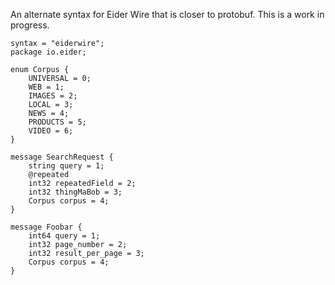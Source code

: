 An alternate syntax for Eider Wire that is closer to protobuf. 
This is a work in progress.

```
syntax = "eiderwire";
package io.eider;

enum Corpus {
    UNIVERSAL = 0;
    WEB = 1;
    IMAGES = 2;
    LOCAL = 3;
    NEWS = 4;
    PRODUCTS = 5;
    VIDEO = 6;
}

message SearchRequest {
    string query = 1;
    @repeated
    int32 repeatedField = 2;
    int32 thingMaBob = 3;
    Corpus corpus = 4;
}

message Foobar {
    int64 query = 1;
    int32 page_number = 2;
    int32 result_per_page = 3;
    Corpus corpus = 4;
}
```
